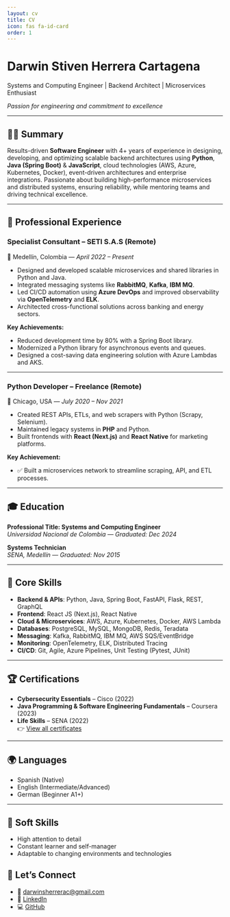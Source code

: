 ```yaml
---
layout: cv
title: CV
icon: fas fa-id-card
order: 1
---
```


# Darwin Stiven Herrera Cartagena

Systems and Computing Engineer | Backend Architect | Microservices Enthusiast

*Passion for engineering and commitment to excellence*

---

## 👨‍💻 Summary

Results-driven **Software Engineer** with 4+ years of experience in designing, developing, and optimizing scalable backend architectures using **Python**, **Java (Spring Boot)** & **JavaScript**, cloud technologies (AWS, Azure, Kubernetes, Docker), event-driven architectures and enterprise integrations. Passionate about building high-performance microservices and distributed systems, ensuring reliability, while mentoring teams and driving technical excellence.

---

## 💼 Professional Experience

### **Specialist Consultant** – SETI S.A.S (Remote)  
📍 Medellín, Colombia — *April 2022 – Present*

- Designed and developed scalable microservices and shared libraries in Python and Java.
- Integrated messaging systems like **RabbitMQ**, **Kafka**, **IBM MQ**.
- Led CI/CD automation using **Azure DevOps** and improved observability via **OpenTelemetry** and **ELK**.
- Architected cross-functional solutions across banking and energy sectors.

**Key Achievements:**
- Reduced development time by 80% with a Spring Boot library.
- Modernized a Python library for asynchronous events and queues.
- Designed a cost-saving data engineering solution with Azure Lambdas and AKS.

---

### **Python Developer** – Freelance (Remote)  
📍 Chicago, USA — *July 2020 – Nov 2021*

- Created REST APIs, ETLs, and web scrapers with Python (Scrapy, Selenium).
- Maintained legacy systems in **PHP** and Python.
- Built frontends with **React (Next.js)** and **React Native** for marketing platforms.

**Key Achievement:**
- ✅ Built a microservices network to streamline scraping, API, and ETL processes.

---

## 🎓 Education

**Professional Title: Systems and Computing Engineer**  
*Universidad Nacional de Colombia* — *Graduated: Dec 2024*

**Systems Technician**  
*SENA, Medellín* — *Graduated: Nov 2015*

---

## 🧠 Core Skills

- **Backend & APIs**: Python, Java, Spring Boot, FastAPI, Flask, REST, GraphQL  
- **Frontend**: React JS (Next.js), React Native  
- **Cloud & Microservices**: AWS, Azure, Kubernetes, Docker, AWS Lambda  
- **Databases**: PostgreSQL, MySQL, MongoDB, Redis, Teradata  
- **Messaging**: Kafka, RabbitMQ, IBM MQ, AWS SQS/EventBridge  
- **Monitoring**: OpenTelemetry, ELK, Distributed Tracing  
- **CI/CD**: Git, Agile, Azure Pipelines, Unit Testing (Pytest, JUnit)

---

## 🏆 Certifications

- **Cybersecurity Essentials** – Cisco (2022)  
- **Java Programming & Software Engineering Fundamentals** – Coursera (2023)  
- **Life Skills** – SENA (2022)  
👉 [View all certificates](https://drive.google.com/drive/folders/1tUp3TgGZhK04J_I_pB1cQLEASoistoR_?usp=drive_link)

---

## 🌍 Languages

- Spanish (Native)  
- English (Intermediate/Advanced)  
- German (Beginner A1+)

---

## 🧩 Soft Skills

- High attention to detail
- Constant learner and self-manager
- Adaptable to changing environments and technologies

## 🤝 Let’s Connect

- 📧 [darwinsherrerac@gmail.com](mailto:darwinsherrerac@gmail.com)  
- 💼 [LinkedIn](https://www.linkedin.com/in/darwin-herrera)  
- 💻 [GitHub](https://github.com/darwinhc)
